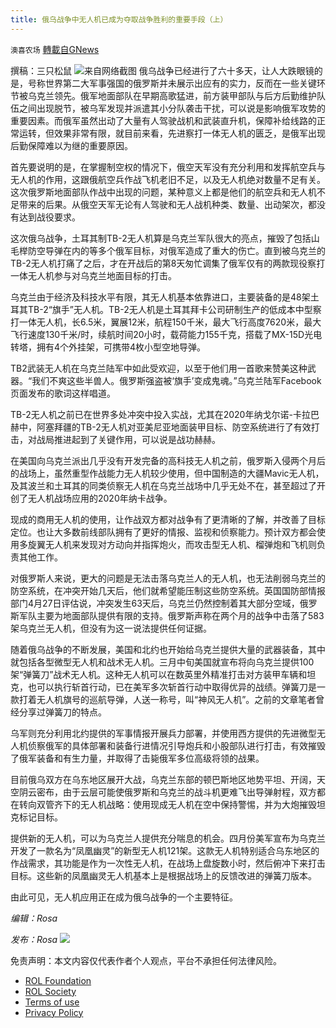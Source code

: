 ```yaml
---
title: 俄乌战争中无人机已成为夺取战争胜利的重要手段（上）
---
```

`澳喜农场` [轉載自GNews](https://gnews.org/zh-hans/2454492/)

撰稿：三只松鼠
 ![](https://assets.gnews.org/wp-content/uploads/2022/05/1-13.png)来自网络截图 
俄乌战争已经进行了六十多天，让人大跌眼镜的是，号称世界第二大军事强国的俄罗斯并未展示出应有的实力，反而在一些关键环节被乌克兰领先。俄军地面部队在早期高歌猛进，前方装甲部队与后方后勤维护队伍之间出现脱节，被乌军发现并派遣其小分队袭击干扰，可以说是影响俄军攻势的重要因素。而俄军虽然出动了大量有人驾驶战机和武装直升机，保障补给线路的正常运转，但效果非常有限，就目前来看，先进察打一体无人机的匮乏，是俄军出现后勤保障难以为继的重要原因。
 
首先要说明的是，在掌握制空权的情况下，俄空天军没有充分利用和发挥航空兵与无人机的作用，这跟俄航空兵作战飞机老旧不足，以及无人机绝对数量不足有关。这次俄罗斯地面部队作战中出现的问题，某种意义上都是他们的航空兵和无人机不足带来的后果。从俄空天军无论有人驾驶和无人战机种类、数量、出动架次，都没有达到战役要求。
 
这次俄乌战争，土耳其制TB-2无人机算是乌克兰军队很大的亮点，摧毁了包括山毛榉防空导弹在内的等多个俄军目标，对俄军造成了重大的伤亡。直到被乌克兰的TB-2无人机打痛了之后，才在开战后的第8天匆忙调集了俄军仅有的两款现役察打一体无人机参与对乌克兰地面目标的打击。
 
乌克兰由于经济及科技水平有限，其无人机基本依靠进口，主要装备的是48架土耳其TB-2“旗手”无人机。TB-2无人机是土耳其拜卡公司研制生产的低成本中型察打一体无人机，长6.5米，翼展12米，航程150千米，最大飞行高度7620米，最大飞行速度130千米/时，续航时间20小时，载荷能力155千克，搭载了MX-15D光电转塔，拥有4个外挂架，可携带4枚小型空地导弹。
 
TB2武装无人机在乌克兰陆军中如此受欢迎，以至于他们用一首歌来赞美这种武器。“我们不爽这些半兽人。俄罗斯强盗被‘旗手’变成鬼魂。”乌克兰陆军Facebook页面发布的歌词这样唱道。
 
TB-2无人机之前已在世界多处冲突中投入实战，尤其在2020年纳戈尔诺-卡拉巴赫中，阿塞拜疆的TB-2无人机对亚美尼亚地面装甲目标、防空系统进行了有效打击，对战局推进起到了关键作用，可以说是战功赫赫。
 
在美国向乌克兰派出几乎没有开发完备的高科技无人机之前，俄罗斯入侵两个月后的战场上，虽然重型作战能力无人机较少使用，但中国制造的大疆Mavic无人机，及其波兰和土耳其的同类侦察无人机在乌克兰战场中几乎无处不在，甚至超过了开创了无人机战场应用的2020年纳卡战争。
 
现成的商用无人机的使用，让作战双方都对战争有了更清晰的了解，并改善了目标定位。也让大多数前线部队拥有了更好的情报、监视和侦察能力。预计双方都会使用多旋翼无人机来发现对方动向并指挥炮火，而攻击型无人机、榴弹炮和飞机则负责其他工作。
 
对俄罗斯人来说，更大的问题是无法击落乌克兰人的无人机，也无法削弱乌克兰的防空系统，在冲突开始几天后，他们就希望能压制这些防空系统。英国国防部情报部门4月27日评估说，冲突发生63天后，乌克兰仍然控制着其大部分空域，俄罗斯军队主要为地面部队提供有限的支持。俄罗斯声称在两个月的战争中击落了583架乌克兰无人机，但没有为这一说法提供任何证据。
 
随着俄乌战争的不断发展，美国和北约也开始给乌克兰提供大量的武器装备，其中就包括各型微型无人机和战术无人机。三月中旬美国就宣布将向乌克兰提供100架“弹簧刀”战术无人机。这种无人机可以在数英里外精准打击对方装甲车辆和坦克，也可以执行斩首行动，已在美军多次斩首行动中取得优异的战绩。弹簧刀是一款打着无人机旗号的巡航导弹，人送一称号，叫“神风无人机”。之前的文章笔者曾经分享过弹簧刀的特点。
 
乌军则充分利用北约提供的军事情报开展兵力部署，并使用西方提供的先进微型无人机侦察俄军的具体部署和装备行进情况引导炮兵和小股部队进行打击，有效摧毁了俄军装备和有生力量，并取得了击毙俄军多位高级将领的战果。
 
目前俄乌双方在乌东地区展开大战，乌克兰东部的顿巴斯地区地势平坦、开阔，天空阴云密布，由于云层可能使俄罗斯和乌克兰的战斗机更难飞出导弹射程，双方都在转向双管齐下的无人机战略：使用现成无人机在空中保持警惕，并为大炮摧毁坦克标记目标。
 
提供新的无人机，可以为乌克兰人提供充分喘息的机会。四月份美军宣布为乌克兰开发了一款名为“凤凰幽灵”的新型无人机121架。这款无人机特别适合乌东地区的作战需求，其功能是作为一次性无人机，在战场上盘旋数小时，然后俯冲下来打击目标。这些新的凤凰幽灵无人机基本上是根据战场上的反馈改进的弹簧刀版本。
 
由此可见，无人机应用正在成为俄乌战争的一个主要特征。
 
*编辑：Rosa*
 
*发布：Rosa*
 ![](https://assets.gnews.org/wp-content/uploads/2022/05/HA.jpg) 

免责声明：本文内容仅代表作者个人观点，平台不承担任何法律风险。
  
- [ROL Foundation](https://rolfoundation.org/)
- [ROL Society](https://rolsociety.org/)
- [Terms of use](https://gnews.org/terms-of-use-3/)
- [Privacy Policy](https://gnews.org/privacy-policy/)

